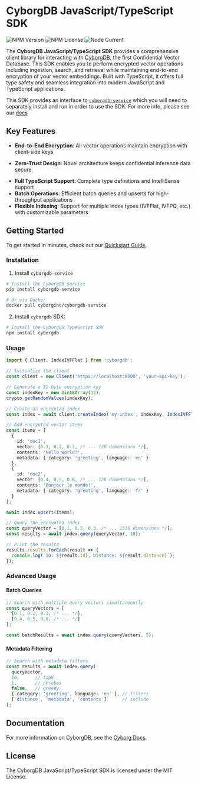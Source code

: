 # CyborgDB JavaScript/TypeScript SDK

![NPM Version](https://img.shields.io/npm/v/cyborgdb)
![NPM License](https://img.shields.io/npm/l/cyborgdb)
![Node Current](https://img.shields.io/node/v/cyborgdb)

The **CyborgDB JavaScript/TypeScript SDK** provides a comprehensive client library for interacting with [CyborgDB](https://docs.cyborg.co), the first Confidential Vector Database. This SDK enables you to perform encrypted vector operations including ingestion, search, and retrieval while maintaining end-to-end encryption of your vector embeddings. Built with TypeScript, it offers full type safety and seamless integration into modern JavaScript and TypeScript applications.

This SDK provides an interface to [`cyborgdb-service`](https://pypi.org/project/cyborgdb-service/) which you will need to separately install and run in order to use the SDK. For more info, please see our [docs](https://docs.cyborg.co)


## Key Features

* **End-to-End Encryption**: All vector operations maintain encryption with client-side keys
- **Zero-Trust Design**: Novel architecture keeps confidential inference data secure
* **Full TypeScript Support**: Complete type definitions and IntelliSense support
* **Batch Operations**: Efficient batch queries and upserts for high-throughput applications
* **Flexible Indexing**: Support for multiple index types (IVFFlat, IVFPQ, etc.) with customizable parameters

## Getting Started

To get started in minutes, check out our [Quickstart Guide](https://docs.cyborg.co/quickstart).


### Installation

1. Install `cyborgdb-service`
```bash
# Install the CyborgDB Service
pip install cyborgdb-service

# Or via Docker
docker pull cyborginc/cyborgdb-service
```

2. Install `cyborgdb` SDK:

```bash
# Install the CyborgDB TypeScript SDK
npm install cyborgdb
```

### Usage

```typescript
import { Client, IndexIVFFlat } from 'cyborgdb';

// Initialize the client
const client = new Client('https://localhost:8000', 'your-api-key');

// Generate a 32-byte encryption key
const indexKey = new Uint8Array(32);
crypto.getRandomValues(indexKey);

// Create an encrypted index
const index = await client.createIndex('my-index', indexKey, IndexIVFFlat(128, 1024));

// Add encrypted vector items
const items = [
  {
    id: 'doc1',
    vector: [0.1, 0.2, 0.3, /* ... 128 dimensions */],
    contents: 'Hello world!',
    metadata: { category: 'greeting', language: 'en' }
  },
  {
    id: 'doc2', 
    vector: [0.4, 0.5, 0.6, /* ... 128 dimensions */],
    contents: 'Bonjour le monde!',
    metadata: { category: 'greeting', language: 'fr' }
  }
];

await index.upsert(items);

// Query the encrypted index
const queryVector = [0.1, 0.2, 0.3, /* ... 1536 dimensions */];
const results = await index.query(queryVector, 10);

// Print the results
results.results.forEach(result => {
  console.log(`ID: ${result.id}, Distance: ${result.distance}`);
});
```

### Advanced Usage

#### Batch Queries

```typescript
// Search with multiple query vectors simultaneously
const queryVectors = [
  [0.1, 0.2, 0.3, /* ... */],
  [0.4, 0.5, 0.6, /* ... */]
];

const batchResults = await index.query(queryVectors, 5);
```

#### Metadata Filtering

```typescript
// Search with metadata filters
const results = await index.query(
  queryVector,
  10,      // topK
  1,       // nProbes
  false,   // greedy
  { category: 'greeting', language: 'en' }, // filters
  ['distance', 'metadata', 'contents']      // include
);
```

## Documentation

For more information on CyborgDB, see the [Cyborg Docs](https://docs.cyborg.co).

## License

The CyborgDB JavaScript/TypeScript SDK is licensed under the MIT License.
